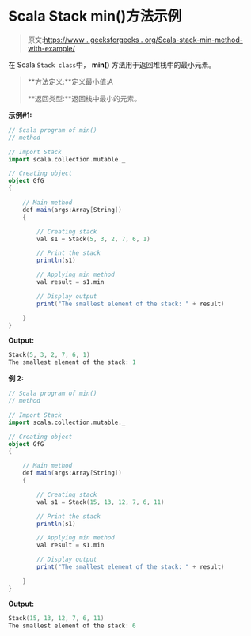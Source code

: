 # Scala Stack min()方法示例

> 原文:[https://www . geeksforgeeks . org/Scala-stack-min-method-with-example/](https://www.geeksforgeeks.org/scala-stack-min-method-with-example/)

在 Scala `Stack class`中， **min()** 方法用于返回堆栈中的最小元素。

> **方法定义:**定义最小值:A
> 
> **返回类型:**返回栈中最小的元素。

**示例#1:**

```scala
// Scala program of min() 
// method 

// Import Stack 
import scala.collection.mutable._

// Creating object 
object GfG 
{ 

    // Main method 
    def main(args:Array[String]) 
    { 

        // Creating stack
        val s1 = Stack(5, 3, 2, 7, 6, 1) 

        // Print the stack 
        println(s1) 

        // Applying min method  
        val result = s1.min 

        // Display output 
        print("The smallest element of the stack: " + result) 

    } 
} 
```

**Output:**

```scala
Stack(5, 3, 2, 7, 6, 1)
The smallest element of the stack: 1

```

**例 2:**

```scala
// Scala program of min() 
// method 

// Import Stack 
import scala.collection.mutable._

// Creating object 
object GfG 
{ 

    // Main method 
    def main(args:Array[String]) 
    { 

        // Creating stack
        val s1 = Stack(15, 13, 12, 7, 6, 11) 

        // Print the stack 
        println(s1) 

        // Applying min method  
        val result = s1.min 

        // Display output 
        print("The smallest element of the stack: " + result) 

    } 
} 
```

**Output:**

```scala
Stack(15, 13, 12, 7, 6, 11)
The smallest element of the stack: 6

```
